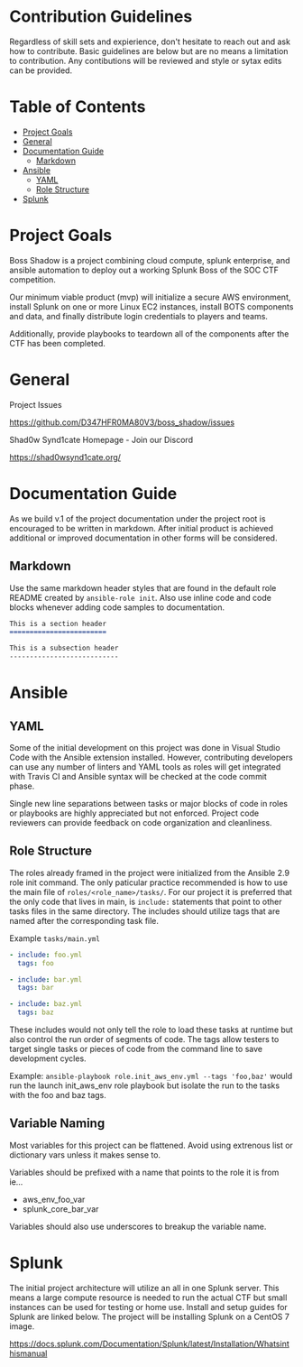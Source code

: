 Contribution Guidelines
=======================

Regardless of skill sets and expierience, don't hesitate to reach out and ask how to contribute. Basic guidelines are below but are no means a limitation to contribution. Any contibutions will be reviewed and style or sytax edits can be provided.


Table of Contents
=================

* [Project Goals](#project-goals)
* [General](#general)
* [Documentation Guide](#documentation-guide)
    * [Markdown](#markdown)
* [Ansible](#ansible)
    * [YAML](#yaml)
    * [Role Structure](#role-structure)
* [Splunk](#splunk)

Project Goals
=============

Boss Shadow is a project combining cloud compute, splunk enterprise, and ansible automation to deploy out a working Splunk Boss of the SOC CTF competition.

Our minimum viable product (mvp) will initialize a secure AWS environment, install Splunk on one or more Linux EC2 instances, install BOTS components and data, and finally distribute login credentials to players and teams.

Additionally, provide playbooks to teardown all of the components after the CTF has been completed.

General
=======

Project Issues

https://github.com/D347HFR0MA80V3/boss_shadow/issues

Shad0w Synd1cate Homepage - Join our Discord

https://shad0wsynd1cate.org/

Documentation Guide
===================

As we build v.1 of the project documentation under the project root is encouraged to be written in markdown. After initial product is achieved additional or improved documentation in other forms will be considered.

Markdown
--------

Use the same markdown header styles that are found in the default role README created by `ansible-role init`. Also use inline code and code blocks whenever adding code samples to documentation.

```md
This is a section header
========================

This is a subsection header
---------------------------
```

Ansible
=======

YAML
----

Some of the initial development on this project was done in Visual Studio Code with the Ansible extension installed. However, contributing developers can use any number of linters and YAML tools as roles will get integrated with Travis CI and Ansible syntax will be checked at the code commit phase.

Single new line separations between tasks or major blocks of code in roles or playbooks are highly appreciated but not enforced. Project code reviewers can provide feedback on code organization and cleanliness. 

Role Structure
--------------

The roles already framed in the project were initialized from the Ansible 2.9 role init command. The only paticular practice recommended is how to use the main file of `roles/<role_name>/tasks/`. For our project it is preferred that the only code that lives in main, is `include:` statements that point to other tasks files in the same directory. The includes should utilize tags that are named after the corresponding task file.

Example `tasks/main.yml`

```yml
- include: foo.yml
  tags: foo

- include: bar.yml
  tags: bar

- include: baz.yml
  tags: baz
```

These includes would not only tell the role to load these tasks at runtime but also control the run order of segments of code. The tags allow testers to target single tasks or pieces of code from the command line to save development cycles.

Example: `ansible-playbook role.init_aws_env.yml --tags 'foo,baz'` would run the launch init_aws_env role playbook but isolate the run to the tasks with the foo and baz tags.

Variable Naming
---------------

Most variables for this project can be flattened. Avoid using extrenous list or dictionary vars unless it makes sense to.

Variables should be prefixed with a name that points to the role it is from ie...

- aws_env_foo_var
- splunk_core_bar_var

Variables should also use underscores to breakup the variable name.

Splunk
======

The initial project architecture will utilize an all in one Splunk server. This means a large compute resource is needed to run the actual CTF but small instances can be used for testing or home use. Install and setup guides for Splunk are linked below. The project will be installing Splunk on a CentOS 7 image.

https://docs.splunk.com/Documentation/Splunk/latest/Installation/Whatsinthismanual
